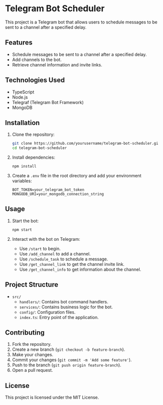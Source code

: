 # Telegram Bot Scheduler

This project is a Telegram bot that allows users to schedule messages to be sent to a channel after a specified delay.

## Features
- Schedule messages to be sent to a channel after a specified delay.
- Add channels to the bot.
- Retrieve channel information and invite links.

## Technologies Used
- TypeScript
- Node.js
- Telegraf (Telegram Bot Framework)
- MongoDB

## Installation

1. Clone the repository:
    ```sh
    git clone https://github.com/yourusername/telegram-bot-scheduler.git
    cd telegram-bot-scheduler
    ```

2. Install dependencies:
    ```sh
    npm install
    ```

3. Create a `.env` file in the root directory and add your environment variables:
    ```plaintext
    BOT_TOKEN=your_telegram_bot_token
    MONGODB_URI=your_mongodb_connection_string
    ```

## Usage

1. Start the bot:
    ```sh
    npm start
    ```

2. Interact with the bot on Telegram:
    - Use `/start` to begin.
    - Use `/add_channel` to add a channel.
    - Use `/schedule_task` to schedule a message.
    - Use `/get_channel_link` to get the channel invite link.
    - Use `/get_channel_info` to get information about the channel.

## Project Structure

- `src/`
    - `handlers/`: Contains bot command handlers.
    - `services/`: Contains business logic for the bot.
    - `config/`: Configuration files.
    - `index.ts`: Entry point of the application.

## Contributing

1. Fork the repository.
2. Create a new branch (`git checkout -b feature-branch`).
3. Make your changes.
4. Commit your changes (`git commit -m 'Add some feature'`).
5. Push to the branch (`git push origin feature-branch`).
6. Open a pull request.

## License

This project is licensed under the MIT License.